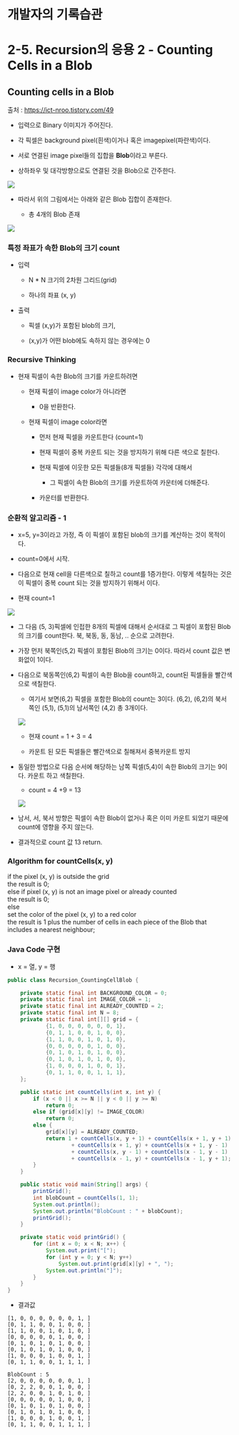 
개발자의 기록습관
=========

2-5. Recursion의 응용 2 - Counting Cells in a Blob
===============================================

Counting cells in a Blob
------------------------

출처 : https://ict-nroo.tistory.com/49

*   입력으로 Binary 이미지가 주어진다.

*   각 픽셀은 background pixel(흰색)이거나 혹은 imagepixel(파란색)이다.

*   서로 연결된 image pixel들의 집합을 **Blob**이라고 부른다.

*   상하좌우 및 대각방향으로도 연결된 것을 Blob으로 간주한다.


![](https://github.com/namjunemy/TIL/blob/master/Algorithm/img/counting_cell_01.png?raw=true)

*   따라서 위의 그림에서는 아래와 같은 Blob 집합이 존재한다.

    *   총 4개의 Blob 존재


![](https://github.com/namjunemy/TIL/blob/master/Algorithm/img/counting_cell_02.png?raw=true)

### 특정 좌표가 속한 Blob의 크기 count

*   입력

    *   N \* N 크기의 2차원 그리드(grid)

    *   하나의 좌표 (x, y)

*   출력

    *   픽셀 (x,y)가 포함된 blob의 크기,

    *   (x,y)가 어떤 blob에도 속하지 않는 경우에는 0


### Recursive Thinking

*   현재 픽셀이 속한 Blob의 크기를 카운트하려면

    *   현재 픽셀이 image color가 아니라면

        *   0을 반환한다.

    *   현재 픽셀이 image color라면

        *   먼저 현재 픽셀을 카운트한다 (count=1)

        *   현재 픽셀이 중복 카운트 되는 것을 방지하기 위해 다른 색으로 칠한다.

        *   현재 픽셀에 이웃한 모든 픽셀들(8개 픽셀들) 각각에 대해서

            *   그 픽셀이 속한 Blob의 크기를 카운트하여 카운터에 더해준다.

        *   카운터를 반환한다.


### 순환적 알고리즘 - 1

*   x=5, y=3이라고 가정, 즉 이 픽셀이 포함된 blob의 크기를 계산하는 것이 목적이다.

*   count=0에서 시작.

*   다음으로 현재 cell을 다른색으로 칠하고 count를 1증가한다. 이렇게 색칠하는 것은 이 픽셀이 중복 count 되는 것을 방지하기 위해서 이다.

*   현재 count=1


![](https://github.com/namjunemy/TIL/blob/master/Algorithm/img/counting_cell_03.png?raw=true)

*   그 다음 (5, 3)픽셀에 인접한 8개의 픽셀에 대해서 순서대로 그 픽셀이 포함된 Blob의 크기를 count한다. 북, 북동, 동, 동남, .. 순으로 고려한다.

*   가장 먼저 북쪽인(5,2) 픽셀이 포함된 Blob의 크기는 0이다. 따라서 count 값은 변화없이 1이다.

*   다음으로 북동쪽인(6,2) 픽셀이 속한 Blob을 count하고, count된 픽셀들을 빨간색으로 색칠한다.

    *   여기서 보면(6,2) 픽셀을 포함한 Blob의 count는 3이다. (6,2), (6,2)의 북서쪽인 (5,1), (5,1)의 남서쪽인 (4,2) 총 3개이다.


    ![](https://github.com/namjunemy/TIL/blob/master/Algorithm/img/counting_cell_04.png?raw=true)
    
    *   현재 count = 1 + 3 = 4
        
    *   카운트 된 모든 픽셀들은 빨간색으로 칠해져서 중복카운트 방지

*   동일한 방법으로 다음 순서에 해당하는 남쪽 픽셀(5,4)이 속한 Blob의 크기는 9이다. 카운트 하고 색칠한다.

    *   count = 4 +9 = 13


    ![](https://github.com/namjunemy/TIL/blob/master/Algorithm/img/counting_cell_05.png?raw=true)


*   남서, 서, 북서 방향은 픽셀이 속한 Blob이 없거나 혹은 이미 카운트 되었기 때문에 count에 영향을 주지 않는다.

*   결과적으로 count 값 13 return.


### Algorithm for countCells(x, y)

if the pixel (x, y) is outside the grid  
the result is 0;  
else if pixel (x, y) is not an image pixel or already counted  
the result is 0;  
else  
set the color of the pixel (x, y) to a red color  
the result is 1 plus the number of cells in each piece of the Blob that includes a nearest neighbour;

### Java Code 구현

*   x = 열, y = 행

```java
public class Recursion_CountingCellBlob {

    private static final int BACKGROUND_COLOR = 0;
    private static final int IMAGE_COLOR = 1;
    private static final int ALREADY_COUNTED = 2;
    private static final int N = 8;
    private static final int[][] grid = {
            {1, 0, 0, 0, 0, 0, 0, 1},
            {0, 1, 1, 0, 0, 1, 0, 0},
            {1, 1, 0, 0, 1, 0, 1, 0},
            {0, 0, 0, 0, 0, 1, 0, 0},
            {0, 1, 0, 1, 0, 1, 0, 0},
            {0, 1, 0, 1, 0, 1, 0, 0},
            {1, 0, 0, 0, 1, 0, 0, 1},
            {0, 1, 1, 0, 0, 1, 1, 1},
    };

    public static int countCells(int x, int y) {
        if (x < 0 || x >= N || y < 0 || y >= N)
            return 0;
        else if (grid[x][y] != IMAGE_COLOR)
            return 0;
        else {
            grid[x][y] = ALREADY_COUNTED;
            return 1 + countCells(x, y + 1) + countCells(x + 1, y + 1)
                    + countCells(x + 1, y) + countCells(x + 1, y - 1)
                    + countCells(x, y - 1) + countCells(x - 1, y - 1)
                    + countCells(x - 1, y) + countCells(x - 1, y + 1);
        }
    }

    public static void main(String[] args) {
        printGrid();
        int blobCount = countCells(1, 1);
        System.out.println();
        System.out.println("BlobCount : " + blobCount);
        printGrid();
    }

    private static void printGrid() {
        for (int x = 0; x < N; x++) {
            System.out.print("[");
            for (int y = 0; y < N; y++)
                System.out.print(grid[x][y] + ", ");
            System.out.println("]");
        }
    }
}

```

- 결과값
```
[1, 0, 0, 0, 0, 0, 0, 1, ]
[0, 1, 1, 0, 0, 1, 0, 0, ]
[1, 1, 0, 0, 1, 0, 1, 0, ]
[0, 0, 0, 0, 0, 1, 0, 0, ]
[0, 1, 0, 1, 0, 1, 0, 0, ]
[0, 1, 0, 1, 0, 1, 0, 0, ]
[1, 0, 0, 0, 1, 0, 0, 1, ]
[0, 1, 1, 0, 0, 1, 1, 1, ]

BlobCount : 5
[2, 0, 0, 0, 0, 0, 0, 1, ]
[0, 2, 2, 0, 0, 1, 0, 0, ]
[2, 2, 0, 0, 1, 0, 1, 0, ]
[0, 0, 0, 0, 0, 1, 0, 0, ]
[0, 1, 0, 1, 0, 1, 0, 0, ]
[0, 1, 0, 1, 0, 1, 0, 0, ]
[1, 0, 0, 0, 1, 0, 0, 1, ]
[0, 1, 1, 0, 0, 1, 1, 1, ]
```




